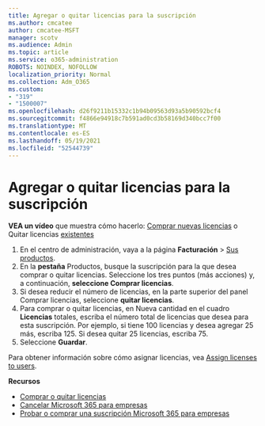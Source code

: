 ```yaml
---
title: Agregar o quitar licencias para la suscripción
ms.author: cmcatee
author: cmcatee-MSFT
manager: scotv
ms.audience: Admin
ms.topic: article
ms.service: o365-administration
ROBOTS: NOINDEX, NOFOLLOW
localization_priority: Normal
ms.collection: Adm_O365
ms.custom:
- "319"
- "1500007"
ms.openlocfilehash: d26f9211b15332c1b94b09563d93a5b90592bcf4
ms.sourcegitcommit: f4866e94918c7b591ad0cd3b58169d340bcc7f00
ms.translationtype: MT
ms.contentlocale: es-ES
ms.lasthandoff: 05/19/2021
ms.locfileid: "52544739"
---
```

# <a name="add-or-remove-licenses-for-your-subscription"></a>Agregar o quitar licencias para la suscripción

**VEA un vídeo** que muestra cómo hacerlo: [Comprar nuevas licencias](https://go.microsoft.com/fwlink/p/?linkid=2154857) o Quitar licencias [existentes](https://go.microsoft.com/fwlink/p/?linkid=2154938)

1. En el centro de administración, vaya a la página **Facturación** > [Sus productos](https://go.microsoft.com/fwlink/p/?linkid=842054).
2. En la **pestaña** Productos, busque la suscripción para la que desea comprar o quitar licencias. Seleccione los tres puntos (más acciones) y, a continuación, **seleccione Comprar licencias**.
3. Si desea reducir el número de licencias, en  la parte superior del panel Comprar licencias, seleccione **quitar licencias**.
4. Para comprar o quitar  licencias, en Nueva cantidad en el cuadro **Licencias** totales, escriba el número total de licencias que desea para esta suscripción. Por ejemplo, si tiene 100 licencias y desea agregar 25 más, escriba 125. Si desea quitar 25 licencias, escriba 75.
5. Seleccione **Guardar**.

Para obtener información sobre cómo asignar licencias, vea [Assign licenses to users](/microsoft-365/admin/manage/assign-licenses-to-users).

**Recursos**
  
- [Comprar o quitar licencias](/microsoft-365/commerce/licenses/buy-licenses)
- [Cancelar Microsoft 365 para empresas](/microsoft-365/commerce/subscriptions/cancel-your-subscription)
- [Probar o comprar una suscripción Microsoft 365 para empresas](/microsoft-365/commerce/try-or-buy-microsoft-365)